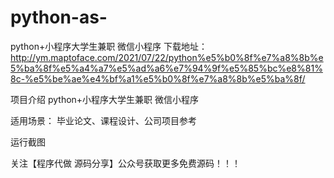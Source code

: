 # python-as-
python+小程序大学生兼职 微信小程序
下载地址：http://ym.maptoface.com/2021/07/22/python%e5%b0%8f%e7%a8%8b%e5%ba%8f%e5%a4%a7%e5%ad%a6%e7%94%9f%e5%85%bc%e8%81%8c-%e5%be%ae%e4%bf%a1%e5%b0%8f%e7%a8%8b%e5%ba%8f/

项目介绍
python+小程序大学生兼职 微信小程序

适用场景：
毕业论文、课程设计、公司项目参考

运行截图






























关注【程序代做 源码分享】公众号获取更多免费源码！！！


 

